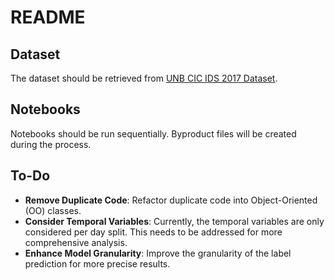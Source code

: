 # README

## Dataset

The dataset should be retrieved from [UNB CIC IDS 2017 Dataset](https://www.unb.ca/cic/datasets/ids-2017.html).

## Notebooks

Notebooks should be run sequentially. Byproduct files will be created during the process.

## To-Do

- **Remove Duplicate Code**: Refactor duplicate code into Object-Oriented (OO) classes.
- **Consider Temporal Variables**: Currently, the temporal variables are only considered per day split. This needs to be addressed for more comprehensive analysis.
- **Enhance Model Granularity**: Improve the granularity of the label prediction for more precise results.
